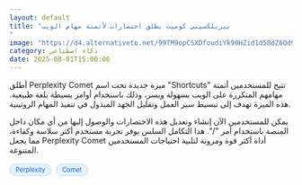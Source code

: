 ```yaml
---
layout: default
title: "بيربلكسيتي كوميت يطلق اختصارات لأتمتة مهام الويب
"
image: "https://d4.alternativeto.net/99TM9opCSXDfoudiYk90HZid1d58dZ6Qd9dr7DRsXQA/rs:fill:1520:760:0/g:ce:0:0/YWJzOi8vZGlzdC9jb250ZW50LzE3NTQwNjA0MDYzNzMucG5n.png"
category: ذكاء اصطناعي
date: 2025-08-01T15:00:06
---
```


أطلق Perplexity Comet ميزة جديدة تحت اسم "Shortcuts" تتيح للمستخدمين أتمتة مهامهم المتكررة على الويب بسهولة ويسر، وذلك باستخدام أوامر بسيطة بلغة طبيعية. هذه الميزة تهدف إلى تبسيط سير العمل وتقليل الجهد المبذول في تنفيذ المهام الروتينية.

يمكن للمستخدمين الآن إنشاء وتعديل هذه الاختصارات والوصول إليها من أي مكان داخل المنصة باستخدام أمر "/". هذا التكامل السلس يوفر تجربة مستخدم أكثر سلاسة وكفاءة، مما يجعل Perplexity Comet أداة أكثر قوة ومرونة لتلبية احتياجات المستخدمين المتنوعة.

<div style="margin-top:2px; margin-bottom:2px;"><a href="https://bidjadraft.github.io/?query=Perplexity" style="background:#e3f2fd; color:#1565c0; font-size:80%; border-radius:12px; padding:3px 10px; margin:2px 4px 2px 0; display:inline-block; border:1px solid #bbdefb; text-decoration:none;">Perplexity</a> <a href="https://bidjadraft.github.io/?query=Comet" style="background:#e3f2fd; color:#1565c0; font-size:80%; border-radius:12px; padding:3px 10px; margin:2px 4px 2px 0; display:inline-block; border:1px solid #bbdefb; text-decoration:none;">Comet</a></div><br><br>
